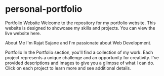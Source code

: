 # personal-portfolio
Portfolio Website 
Welcome to the repository for my portfolio website. This website is designed to showcase my skills and projects. You can view the live website here.

About Me
I'm Rajat Sujane and I'm passionate about Web Development.

Portfolio
In the Portfolio section, you'll find a collection of my work. Each project represents a unique challenge and an opportunity for creativity. I've provided descriptions and images to give you a glimpse of what I can do. Click on each project to learn more and see additional details.
